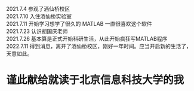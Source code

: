   
 2021.7.4   参观了酒仙桥校区  
 2021.7.10  入住酒仙桥实验室  
 2021.7.11  开始学习想学了很久的 MATLAB  一直很喜欢这个软件   
 2021.7.23  认识胡国庆老师  
 2021.7.26  基本算是正式开始科研生活，从此开始疯狂写MATLAB程序      
 2022.7.11  得到消息，离开了酒仙桥校区，刚好一年时间。应当开启新的生活了，天意如此。
  
    
      
        
# 谨此献给就读于北京信息科技大学的我
  
